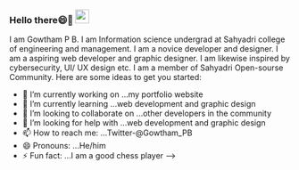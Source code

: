 ### Hello there😄👋 <img src="https://www.bing.com/images/search?view=detailV2&ccid=PM%2f4xLJE&id=C04C73C2D4971521D1C0DBF6D2FF232954AC5C0F&thid=OIP.PM_4xLJEPZOBHqybL9VvEQHaDi&mediaurl=https%3a%2f%2fmedia.giphy.com%2fmedia%2fzjMzwz24dr368%2fgiphy.gif&exph=220&expw=460&q=hello++gifs&simid=608054923098066207&ck=BCEBA778AD5F085C667359CFA8045006&selectedIndex=3&FORM=IRPRST" width="25px">

<!--
**Gowtham-P-B/Gowtham-P-B** is a ✨ _special_ ✨ repository because its `README.md` (this file) appears on your GitHub profile.-->

I am Gowtham P B. I am Information science undergrad at Sahyadri college of engineering and management. I am a novice developer and designer. I am a aspiring web developer and graphic designer. I am likewise inspired by cybersecurity, UI/ UX design etc. I am a member of Sahyadri Open-sourse Community.
Here are some ideas to get you started:

- 🔭 I’m currently working on ...my portfolio website
- 🌱 I’m currently learning ...web development and graphic design
- 👯 I’m looking to collaborate on ...other developers in the community
- 🤔 I’m looking for help with ...web development and graphic design
- 📫 How to reach me: ...Twitter-@Gowtham_PB
- 😄 Pronouns: ...He/him
- ⚡ Fun fact: ...I am a good chess player
-->
